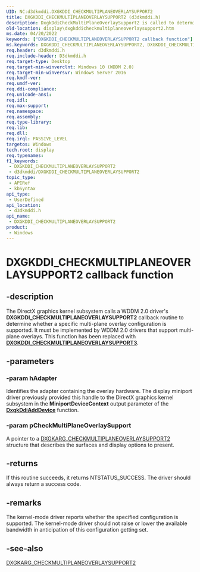 ```yaml
---
UID: NC:d3dkmddi.DXGKDDI_CHECKMULTIPLANEOVERLAYSUPPORT2
title: DXGKDDI_CHECKMULTIPLANEOVERLAYSUPPORT2 (d3dkmddi.h)
description: DxgkDdiCheckMultiPlaneOverlaySupport2 is called to determine whether a specific multi-plane overlay configuration is supported.
old-location: display\dxgkddicheckmultiplaneoverlaysupport2.htm
ms.date: 04/20/2022
keywords: ["DXGKDDI_CHECKMULTIPLANEOVERLAYSUPPORT2 callback function"]
ms.keywords: DXGKDDI_CHECKMULTIPLANEOVERLAYSUPPORT2, DXGKDDI_CHECKMULTIPLANEOVERLAYSUPPORT2 callback, DxgkDdiCheckMultiPlaneOverlaySupport2, DxgkDdiCheckMultiPlaneOverlaySupport2 callback function [Display Devices], d3dkmddi/DxgkDdiCheckMultiPlaneOverlaySupport2, display.dxgkddicheckmultiplaneoverlaysupport2
req.header: d3dkmddi.h
req.include-header: D3dkmddi.h
req.target-type: Desktop
req.target-min-winverclnt: Windows 10 (WDDM 2.0)
req.target-min-winversvr: Windows Server 2016
req.kmdf-ver: 
req.umdf-ver: 
req.ddi-compliance: 
req.unicode-ansi: 
req.idl: 
req.max-support: 
req.namespace: 
req.assembly: 
req.type-library: 
req.lib: 
req.dll: 
req.irql: PASSIVE_LEVEL
targetos: Windows
tech.root: display
req.typenames: 
f1_keywords:
 - DXGKDDI_CHECKMULTIPLANEOVERLAYSUPPORT2
 - d3dkmddi/DXGKDDI_CHECKMULTIPLANEOVERLAYSUPPORT2
topic_type:
 - APIRef
 - kbSyntax
api_type:
 - UserDefined
api_location:
 - d3dkmddi.h
api_name:
 - DXGKDDI_CHECKMULTIPLANEOVERLAYSUPPORT2
product:
 - Windows
---
```


# DXGKDDI_CHECKMULTIPLANEOVERLAYSUPPORT2 callback function

## -description

The DirectX graphics kernel subsystem calls a WDDM 2.0 driver's **DXGKDDI_CHECKMULTIPLANEOVERLAYSUPPORT2** callback routine to determine whether a specific multi-plane overlay configuration is supported.  It must be implemented by WDDM 2.0 drivers that support multi-plane overlays. This function has been replaced with [**DXGKDDI_CHECKMULTIPLANEOVERLAYSUPPORT3**](nc-d3dkmddi-dxgkddi_checkmultiplaneoverlaysupport3.md).

## -parameters

### -param hAdapter

Identifies the adapter containing the overlay hardware. The display miniport driver previously provided this handle to the DirectX graphics kernel subsystem in the **MiniportDeviceContext** output parameter of the [**DxgkDdiAddDevice**](../dispmprt/nc-dispmprt-dxgkddi_add_device.md) function.

### -param pCheckMultiPlaneOverlaySupport

A pointer to a [DXGKARG_CHECKMULTIPLANEOVERLAYSUPPORT2](ns-d3dkmddi-_dxgkarg_checkmultiplaneoverlaysupport2.md) structure that describes the surfaces and display options to present.

## -returns

If this routine succeeds, it returns NTSTATUS_SUCCESS. The driver should always return a success code.

## -remarks

The kernel-mode driver reports whether the specified configuration is supported. The kernel-mode driver should not raise or lower the available bandwidth in anticipation of this configuration getting set.

## -see-also

[DXGKARG_CHECKMULTIPLANEOVERLAYSUPPORT2](ns-d3dkmddi-_dxgkarg_checkmultiplaneoverlaysupport2.md)
